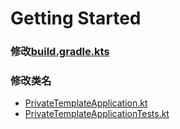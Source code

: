 # Getting Started

### 修改[build.gradle.kts](build.gradle.kts)

### 修改类名

-  [PrivateTemplateApplication.kt](src%2Fmain%2Fkotlin%2Ftop%2Fgoopper%2Fprivatetemplate%2FPrivateTemplateApplication.kt)
-  [PrivateTemplateApplicationTests.kt](src%2Ftest%2Fkotlin%2Ftop%2Fgoopper%2Fprivatetemplate%2FPrivateTemplateApplicationTests.kt)